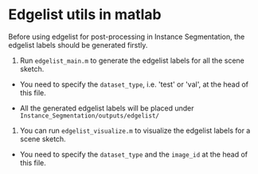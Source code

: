 # Edgelist utils in matlab

Before using edgelist for post-processing in Instance Segmentation, the edgelist labels should be generated firstly.

1. Run `edgelist_main.m` to generate the edgelist labels for all the scene sketch.

 - You need to specify the `dataset_type`, i.e. 'test' or 'val', at the head of this file.

 - All the generated edgelist labels will be placed under `Instance_Segmentation/outputs/edgelist/`

1. You can run `edgelist_visualize.m` to visualize the edgelist labels for a scene sketch.

 - You need to specify the `dataset_type` and the `image_id` at the head of this file.
